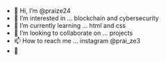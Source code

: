 - 👋 Hi, I’m @praize24
- 👀 I’m interested in ... blockchain and cybersecurity
- 🌱 I’m currently learning ... html and css 
- 💞️ I’m looking to collaborate on ... projects 
- 📫 How to reach me ... instagram @prai_ze3
- 🌱
<!---
praize24/praize24 is a ✨ special ✨ repository because its `README.md` (this file) appears on your GitHub profile.
You can click the Preview link to take a look at your changes.
--->
